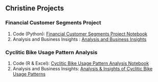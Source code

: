 ## Christine Projects

### Financial Customer Segments Project

1. Code (Python): [Financial Customer Segments Project Notebook](https://github.com/Christineding211/Christine_projects/blob/6a1a0ef81aa7cceabd1143ea6d23e3279f29920f/Financial%20Customer%20Segments%20Project.ipynb)
2. Analysis and Business Insights : [Analysis and Business Insights](https://github.com/Christineding211/Christine_projects/blob/35051d751961f17dd79f97e746e38774bab71335/Analysis%20%26%20Insights%20of%20Financial%20Customer%20Segments.md)

### Cyclitic Bike Usage Pattern Analysis
1. Code (R & Excel): [Cyclitic Bike Usage Pattern Analysis Notebook](https://github.com/Christineding211/Christine_projects/blob/2b98473d45a403db865b9647cf6306a9eaaed62f/Cyclitic%20Bike%20Usage%20Pattern%20Project.Rmd)
2. Analysis and Business Insights: [Analysis & Insights of Cyclitic Bike Usage Patterns](https://github.com/Christineding211/Christine_projects/blob/ba20086497e81a56645984afa39d8caf75574309/Analysis%20%26%20Insights%20of%20Cyclitic%20Bike%20Usage%20Patterns.md)
